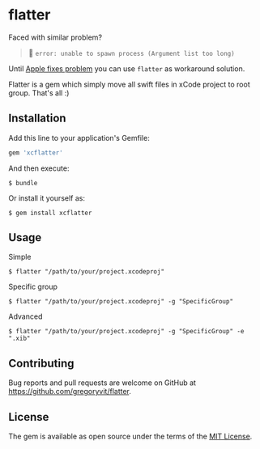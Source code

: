 # flatter

Faced with similar problem?

> 🚨 `error: unable to spawn process (Argument list too long)`

Until [Apple fixes problem](http://www.openradar.me/35879960) you can use `flatter` as workaround solution.

Flatter is a gem which simply move all swift files in xCode project to root group. That's all :)

## Installation

Add this line to your application's Gemfile:

```ruby
gem 'xcflatter'
```

And then execute:

    $ bundle

Or install it yourself as:

    $ gem install xcflatter

## Usage

Simple

    $ flatter "/path/to/your/project.xcodeproj"

Specific group

    $ flatter "/path/to/your/project.xcodeproj" -g "SpecificGroup"

Advanced

    $ flatter "/path/to/your/project.xcodeproj" -g "SpecificGroup" -e ".xib"

## Contributing

Bug reports and pull requests are welcome on GitHub at https://github.com/gregoryvit/flatter.

## License

The gem is available as open source under the terms of the [MIT License](https://opensource.org/licenses/MIT).